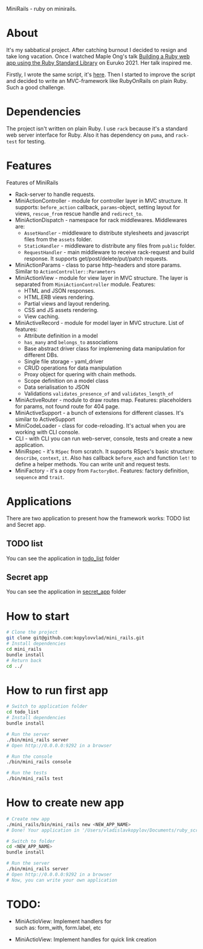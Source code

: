 
MiniRails - ruby on minirails.

# About

It's my sabbatical project. After catching burnout I decided to resign and take long vacation. Once I watched Maple Ong's talk [Building a Ruby web app using the Ruby Standard Library](https://www.youtube.com/watch?v=lxczDssLYKA) on Euruko 2021. Her talk inspired me.

Firstly, I wrote the same script, it's [here](script.rb). Then I started to improve the script and decided to write an MVC-framework like RubyOnRails on plain Ruby. Such a good challenge.

# Dependencies

The project isn't written on plain Ruby. I use `rack` because it's a standard web server interface for Ruby. Also it has dependency on `puma`, and `rack-test` for testing.

# Features

Features of MiniRails

* Rack-server to handle requests.
* MiniActionController - module for controller layer in MVC structure. It supports: `before_action` callback, `params`-object, setting layout for views,  `rescue_from` rescue handle and `redirect_to`.
* MiniActionDispatch - namespace for rack middlewares. Middlewares are:
  * `AssetHandler` - middleware to distribute stylesheets and javascript files from the `assets` folder.
  * `StaticHandler` - middleware to distribute any files from `public` folder.
  * `RequestHandler` - main middleware to receive rack-request and build response. It supports get/post/delete/put/patch requests.
* MiniActionParams - class to parse http-headers and store params. Similar to `ActionController::Parameters`
* MiniActionView - module for view layer in MVC structure. The layer is separated from `MiniActionController` module. Features:
  * HTML and JSON responses.
  * HTML.ERB views rendering.
  * Partial views and layout rendering.
  * CSS and JS assets rendering.
  * View caching.
* MiniActiveRecord - module for model layer in MVC structure.
List of features:
  * Attribute definition in a model
  * `has_many` and `belongs_to` associations
  * Base abstract driver class for implemening data manipulation for different DBs.
  * Single file storage - yaml_driver
  * CRUD operations for data manipulation
  * Proxy object for quering with chain methods.
  * Scope definition on a model class
  * Data serialisation to JSON
  * Validations `validates_presence_of` and `validates_length_of`
* MiniActiveRouter - module to draw routes map. Features: placeholders for params, not found route for 404 page.
* MiniActiveSupport - a bunch of extensions for different classes. It's similar to ActiveSupport
* MiniCodeLoader - class for code-reloading. It's actual when you are working with CLI console.
* CLI - with CLI you can run web-server, console, tests and create a new application.
* MiniRspec - it's `RSpec` from scratch. It supports RSpec's basic structure: `describe`, `context`, `it`. Also has callback `before_each` and function `let!` to define a helper methods. You can write unit and request tests.
* MiniFactory - it's a copy from `FactoryBot`. Features: factory definition, `sequence` and `trait`.

# Applications

There are two application to present how the framework works: TODO list and Secret app.

## TODO list

You can see the application in [todo_list](todo_list/readme.md) folder

## Secret app

You can see the application in [secret_app](secret_app/readme.md) folder

# How to start

```bash
# Clone the project
git clone git@github.com:kopylovvlad/mini_rails.git
# Install dependencies
cd mini_rails
bundle install
# Return back
cd ../
```

# How to run first app

```bash
# Switch to application folder
cd todo_list
# Install dependencies
bundle install

# Run the server
./bin/mini_rails server
# Open http://0.0.0.0:9292 in a browser

# Run the console
./bin/mini_rails console

# Run the tests
./bin/mini_rails test
```

# How to create new app

```bash
# Create new app
./mini_rails/bin/mini_rails new <NEW_APP_NAME>
# Done! Your application in '/Users/vladislavkopylov/Documents/ruby_scripts/maple_ong/ruby_web2/<NEW_APP_NAME>' folder

# Switch to folder
cd <NEW_APP_NAME>
bundle install

# Run the server
./bin/mini_rails server
# Open http://0.0.0.0:9292 in a browser
# Now, you can write your own application
```


# TODO:

* MiniActioView: Implement handlers for <form> such as: form_with, form.label, etc
* MiniActioView: Implement handles for quick link creation
